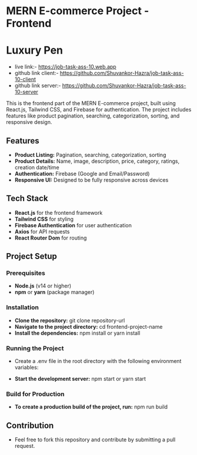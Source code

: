 # MERN E-commerce Project - Frontend

# Luxury Pen

- live link:- https://job-task-ass-10.web.app
- github link client:- https://github.com/Shuvankor-Hazra/job-task-ass-10-client
- github link server:- https://github.com/Shuvankor-Hazra/job-task-ass-10-server

This is the frontend part of the MERN E-commerce project, built using React.js, Tailwind CSS, and Firebase for authentication. The project includes features like product pagination, searching, categorization, sorting, and responsive design.

## Features

- **Product Listing:** Pagination, searching, categorization, sorting
- **Product Details:** Name, image, description, price, category, ratings, creation date/time
- **Authentication:** Firebase (Google and Email/Password)
- **Responsive UI:** Designed to be fully responsive across devices

## Tech Stack

- **React.js** for the frontend framework
- **Tailwind CSS** for styling
- **Firebase Authentication** for user authentication
- **Axios** for API requests
- **React Router Dom** for routing

## Project Setup

### Prerequisites

- **Node.js** (v14 or higher)
- **npm** or **yarn** (package manager)

### Installation

- **Clone the repository:** git clone repository-url
- **Navigate to the project directory:** cd frontend-project-name
- **Install the dependencies:** npm install or yarn install

### Running the Project

- Create a .env file in the root directory with the following environment variables:

- **Start the development server:** npm start or yarn start

### Build for Production

- **To create a production build of the project, run:** npm run build

## Contribution

- Feel free to fork this repository and contribute by submitting a pull request.
